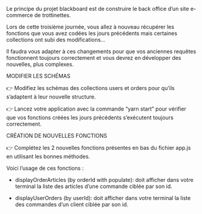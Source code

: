 
Le principe du projet blackboard est de construire le back office d’un site e-commerce de trottinettes.

Lors de cette troisième journée, vous allez à nouveau récupérer les fonctions que vous avez codées les jours précédents mais certaines collections ont subi des modifications…

Il faudra vous adapter à ces changements pour que vos anciennes requêtes fonctionnent toujours correctement et vous devrez en développer des nouvelles, plus complexes.


MODIFIER LES SCHÉMAS

👉  Modifiez les schémas des collections users et orders pour qu’ils s’adaptent à leur nouvelle structure.

👉  Lancez votre application avec la commande “yarn start” pour vérifier que vos fonctions créées les jours précédents s’exécutent toujours correctement.

CRÉATION DE NOUVELLES FONCTIONS

👉 Complétez les 2 nouvelles fonctions présentes en bas du fichier app.js en utilisant les bonnes méthodes.


Voici l’usage de ces fonctions :


- displayOrderArticles (by orderId with populate): doit afficher dans votre terminal la liste des articles d’une commande ciblée par son id.

- displayUserOrders (by userId): doit afficher dans votre terminal la liste des commandes d’un client ciblée par son id.
